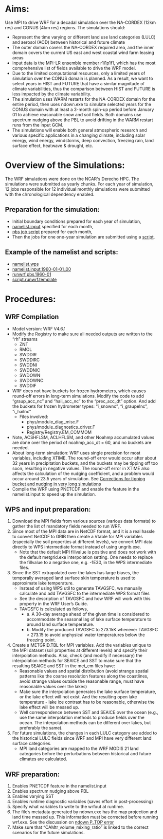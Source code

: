 # **Aims:**
Use MPI to drive WRF for a decadal simulation over the NA-CORDEX (12km res) and CONUS (4km res) regions. The simulations should:
- Represent the time varying or different land use land categories (LULC) and aerosol (AOD) between historical and future climate
- The outer domain covers the NA-CORDEX required area, and the inner domain covers the current US east and west coastal wind farm leasing areas
- Input data is the MPI-LR ensemble member r1i1p1f1, which has the most comprehensive list of fields available to drive the WRF model.
- Due to the limited computational resources, only a limited years of simulation over the CONUS domain is planned. As a result, we want to select years in HIST and FUTURE that have a similar magnitude of climate variabilities, thus the comparison between HIST and FUTURE is less impacted by the climate variability.
- The simulation uses WARM restarts for the NA-CORDEX domain for the entire period, then uses ndown.exe to simulate selected years for the CONUS domain with at least a 3-month spin-up period before January 01 to achieve reasonable snow and soil fields. Both domains use spectrum nudging above the PBL to avoid drifting in the WARM restart runs from the input GCM.
- The simulations will enable both general atmospheric research and various specific applications in a changing climate, including solar energy, wind energy, windstorms, deep convection, freezing rain, land surface effect, heatwave & drought, etc.

# **Overview of the Simulations:**
The WRF simulations were done on the NCAR's Derecho HPC. The simulations were submitted as yearly chunks. For each year of simulation, 12 jobs responsible for 12 individual monthly simulations were submitted with the chronological dependency enabled.

## **Preparation for the simulation:**
- Initial boundary conditions prepared for each year of simulation,
- [namelist.input](https://github.com/levinzx/NA-CORDEX-CMIP6-CORNELL/blob/main/namelist.input.1960-01-01_00) specified for each month,
- [pbs job script](https://github.com/levinzx/NA-CORDEX-CMIP6-CORNELL/blob/main/runwrf.pbs.1960-01) prepared for each month,
- Then the jobs for one one-year simulation are submitted using a [script](https://github.com/levinzx/NA-CORDEX-CMIP6-CORNELL/blob/main/script.runwrf.template).

## **Example of the namelist and scripts:**
- [namelist.wps](https://github.com/levinzx/NA-CORDEX-CMIP6-CORNELL/blob/main/namelist.wps)
- [namelist.input.1960-01-01_00](https://github.com/levinzx/NA-CORDEX-CMIP6-CORNELL/blob/main/namelist.input.1960-01-01_00)
- [runwrf.pbs.1960-01](https://github.com/levinzx/NA-CORDEX-CMIP6-CORNELL/blob/main/runwrf.pbs.1960-01)
- [script.runwrf.template](https://github.com/levinzx/NA-CORDEX-CMIP6-CORNELL/blob/main/script.runwrf.template)

# **Procedures:**
## **WRF Compilation**
- Model version: WRF V4.6.1
- Modify the Registry to make sure all needed outputs are written to the “rh” streams
    + ZNT
    + RMOL
    + SWDDIR
    + SWDDIRC
    + SWDDNI
    + SWDDNIC
    + SWDOWN
    + SWDOWNC
    + SWDDIF
- WRF does not have buckets for frozen hydrometers, which causes round-off errors in long-term simulations. Modify the code to add “graup_acc_nc” and “hail_acc_nc” to the “prec_acc_dt” option. And add the buckets for frozen hydrometer types: “i_snownc”, “i_graupelnc”, “i_hailnc”
    + Files involved:
        * phys/module_diag_misc.F
        * phys/module_diagnostics_driver.F
        * Registry/Registry.EM_COMMOM
- Note, ACSHFLSM, ACLHFLSM, and other Noahmp accumulated values are done over the period of noahmp_acc_dt = 60, and no buckets are needed.
- About long-term simulation: WRF uses single precision for most variables, including XTIME. The round-off error would occur after about 32 years in precipitation buckets, and the buckets may be tipping off too soon, resulting in negative values. The round-off error in XTIME also affects the calculation of the nudging coefficient, and a problem would occur around 23.5 years of simulation. See [Corrections for tipping bucket and nudging in very long simulations](https://github.com/wrf-model/WRF/pull/2063)
- Compile the WRF using PNETCDF and enable the feature in the namelist.input to speed up the simulation.

## **WPS and input preparation:**
1)	Download the MPI fields from various sources (various data formats) to gather the list of mandatory fields needed to run WRF.
2)	Since most of the MPI data are in NetCDF format, and it is a real hassle to convert NetCDF to GRIB then create a Vtable for MPI variables (especially the soil properties at different levels), we convert MPI data directly to WPS intermediate format instead of using ungrib.exe.
    - Note that the default MPI fillvalue is positive and does not work with the default metgrid.exe interpolation setting. One needs to replace the fillvalue to a negative one, e.g. -1E30, in the WPS intermediate files.
3)	Since the SST extrapolated over the lakes has large biases, the temporally averaged land surface skin temperature is used to approximate lake temperature.
    - Instead of using WPS util to generate TAVGSFC, we manually calculate and add TAVGSFC to the intermediate WPS format files
    - See the description of TAVGSFC and how WRF will work with this property in the WRF User’s Guide.
    - TAVGSFC is calculated as follows,
        - a.	A 30-day average ahead of the given time is considered to accommodate the seasonal lag of lake surface temperature to around land surface temperature.
        - b.	Modify the produced TAVGSFC to 273.15K whenever TAVGSFC < 273.15 to avoid unphysical water temperatures below the freezing point.
4)	Create a METGRID.TBL for MPI variables. Add the variables unique to the MPI dataset (soil properties at different levels) and specify their interpolation methods. Also, check (and modify if necessary) the interpolation methods for SEAICE and SST to make sure that the resulting SEAICE and SST in the met_em files have:
    - Reasonable values and spatial distribution (avoid strange spatial patterns like the coarse resolution features along the coastlines, avoid strange values outside the reasonable range, must have reasonable values over the lakes)
    - Make sure the interpolation generates the lake surface temperature, or the lake effect will not exist. And the resulting open lake temperature - lake ice contrast has to be reasonable, otherwise the lake effect will be messed up.
    - Well correspondence between SST and SEAICE over the ocean (e.g., use the same interpolation methods to produce fields over the ocean. The interpolation methods can be different over lakes, but preferably the same).
5)	For future simulations, the changes in each LULC category are added to the historical LULC fields since WRF and MPI have very different land surface categories.
    - MPI land categories are mapped to the WRF MODIS 21 land categories before the perturbations between historical and future climates are calculated.

## **WRF preparation:**
1)	Enables PNETCDF feature in the namelist.input
2)	Enables spectrum nudging above PBL
3)	Enables varying SST
4)	Enables runtime diagnostic variables (saves effort in post-processing)
5)	Specify what variables to write to the wrfout at runtime.
6)	The file’s metadata generated by ndown.exe has the map projection and land time messed up. This information must be corrected before running wrf.exe. See the discussion on [ndown P_TOP error](https://forum.mmm.ucar.edu/threads/ndown-p_top-error-please-help.17476/#post-47491)
7)	Make sure that “CAMtr_volume_mixing_ratio” is linked to the correct scenarios for the future simulations.

